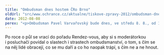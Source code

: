 ```yaml
---
title: "Ombudsman dnes hostem ČRo Brno"
oldUrl: "src/www.ochrance.cz/aktualne/tiskove-zpravy-2012/ombudsman-dnes-hostem-cro-brno"
date: 2012-08-08
perex: "<p>Ombudsman Pavel Varvařovský bude dnes, ve středu 8. 8., od 15:00 h hostem Marcely Vandrové v pořadu Rendez-vous na ČRo Brno.</p>"
---
```


<!-- imported from the old website -->

<p>Po roce o půl se vrací do pořadu Rendez-vous, aby si s moderátorkou i posluchači povídal o slastech i strastech ombudsmanství, o tom, s čím se na něj lidé obracejí, co se mu daří a co ho naopak trápí, s čím ne a ne hnout.</p>
